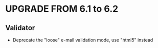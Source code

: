 UPGRADE FROM 6.1 to 6.2
=======================

Validator
---------

 * Deprecate the "loose" e-mail validation mode, use "html5" instead
